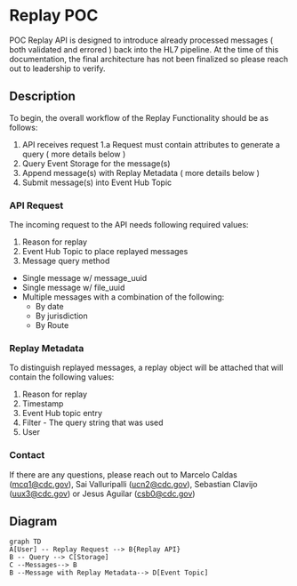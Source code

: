 # Replay POC

POC Replay API is designed to introduce already processed messages ( both validated and errored ) back into the HL7 pipeline. At the time of this documentation, the final architecture has not been finalized so please reach out to leadership to verify.

## Description

To begin, the overall workflow of the Replay Functionality should be as follows:

1. API receives request 
	1.a Request must contain attributes to generate a query ( more details below )
2. Query Event Storage for the message(s)
3. Append message(s) with Replay Metadata ( more details below )
4. Submit message(s) into Event Hub Topic

### API Request

The incoming request to the API needs following required values:

1. Reason for replay
2. Event Hub Topic to place replayed messages
3. Message query method
- Single message w/ message_uuid  
- Single message w/ file_uuid  
- Multiple messages with a combination of the following:
    -   By date
    -   By jurisdiction
    -   By Route
 
 ### Replay Metadata

To distinguish replayed messages, a replay object will be attached that will contain the following values:

1. Reason for replay
2. Timestamp
3. Event Hub topic entry
4. Filter - The query string that was used
5. User

### Contact

If there are any questions, please reach out to Marcelo Caldas (mcq1@cdc.gov), Sai Valluripalli (ucn2@cdc.gov), Sebastian Clavijo (uux3@cdc.gov) or Jesus Aguilar (csb0@cdc.gov) 

## Diagram

```mermaid
graph TD
A[User] -- Replay Request --> B{Replay API}
B -- Query --> C[Storage]
C --Messages--> B
B --Message with Replay Metadata--> D[Event Topic]

